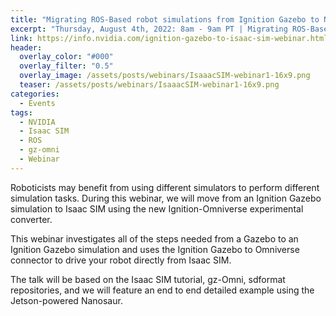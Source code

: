 ```yaml
---
title: "Migrating ROS-Based robot simulations from Ignition Gazebo to NVIDIA Isaac SIM"
excerpt: "Thursday, August 4th, 2022: 8am - 9am PT | Migrating ROS-Based robot simulations from Ignition Gazebo to NVIDIA Isaac SIM"
link: https://info.nvidia.com/ignition-gazebo-to-isaac-sim-webinar.html
header:
  overlay_color: "#000"
  overlay_filter: "0.5"
  overlay_image: /assets/posts/webinars/IsaaacSIM-webinar1-16x9.png
  teaser: /assets/posts/webinars/IsaaacSIM-webinar1-16x9.png
categories:
  - Events
tags:
  - NVIDIA
  - Isaac SIM
  - ROS
  - gz-omni
  - Webinar
---
```


Roboticists may benefit from using different simulators to perform different simulation tasks. During this webinar, we will move from an Ignition Gazebo simulation to Isaac SIM using the new Ignition-Omniverse experimental converter.

This webinar investigates all of the steps needed from a Gazebo to an Ignition Gazebo simulation and uses the Ignition Gazebo to Omniverse connector to drive your robot directly from Isaac SIM.

The talk will be based on the Isaac SIM tutorial, gz-Omni, sdformat repositories, and we will feature an end to end detailed example using the Jetson-powered Nanosaur.
